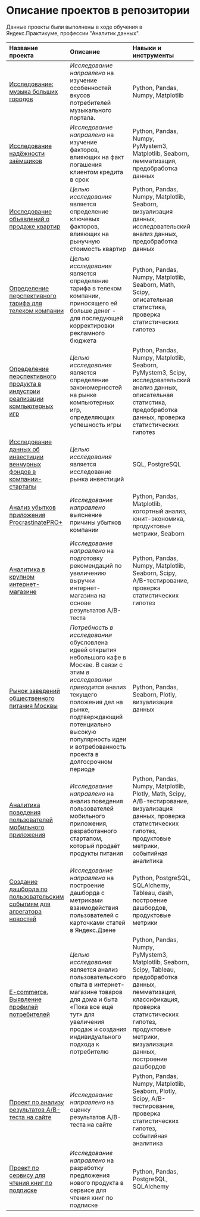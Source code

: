 # Описание проектов в репозитории
Данные проекты были выполнены в ходе обучения в Яндекс.Практикуме, профессии "Аналитик данных".

| Название проекта | Описание |	Навыки и инструменты |
| :--------------- | :------- | :------------------- |
| [Исследование: музыка больших городов][1] | *Исследование направлено* на изучение особенностей вкусов потребителей музыкального портала. | Python, Pandas, Numpy, Matplotlib |
| [Исследование надёжности заёмщиков][2] | *Исследование направлено* на изучение факторов, влияющих на факт погашения клиентом кредита в срок | Python, Pandas, Numpy, PyMystem3, Matplotlib, Seaborn, лемматизация, предобработка данных |
| [Исследование объявлений о продаже квартир][3] | *Целью исследования* является определение ключевых факторов, влияющих на рынучную стоимость квартир | Python, Pandas, Numpy, Matplotlib, Seaborn, визуализация данных, исследовательский анализ данных, предобработка данных |
| [Определение перспективного тарифа для телеком компании][4] | *Целью исследования* является определение тарифа в телеком компании, приносящего ей больше денег - для последующей корректировки рекламного бюджета | Python, Pandas, Numpy, Matplotlib, Seaborn, Math, Scipy, описательная статистика, проверка статистических гипотез |
| [Определение перспективного продукта в индустрии реализации компьютерных игр][5] | *Целью исследования* является определение закономерностей на рынке компьютерных игр, определяющих успешность игры | Python, Pandas, Numpy, Matplotlib, Seaborn, PyMystem3, Scipy, исследовательский анализ данных, описательная статистика, предобработка данных, проверка статистических гипотез |
| [Исследование данных об инвестиции венчурных фондов в компании-стартапы][6] | *Целью исследования* является исследование рынка инвестиций | SQL, PostgreSQL |
| [Анализ убытков приложения ProcrastinatePRO+][7] | *Исследование направлено* выяснение причины убытков компании | Python, Pandas, Matplotlib, когортный анализ, юнит-экономика, продуктовые метрики, Seaborn |
| [Аналитика в крупном интернет-магазине][8] | *Исследование направлено* на подготовку рекомендаций по увеличению выручки интернет-магазина на основе результатов A/B-теста | Python, Pandas, Numpy, Matplotlib, Seaborn, Scipy, A/B-тестирование, проверка статистических гипотез |
| [Рынок заведений общественного питания Москвы][9] | *Потребность в исследовании* обусловлена идеей открытия небольшого кафе в Москве. В связи с этим *в исследовании приводится* анализ текущего положения дел на рынке, подтверждающий потенциально высокую популярность идеи и вотребованность проекта в долгосрочном периоде | Python, Pandas, Seaborn, Plotly, визуализация данных |
| [Аналитика поведения пользователей мобильного приложения][10] | *Исследование направлено* на анализ поведения пользователей мобильного приложения, разработанного стартапом, который продаёт продукты питания | Python, Pandas, Numpy, Matplotlib, Plotly, Math, Scipy, A/B-тестирование, визуализация данных, проверка статистических гипотез, продуктовые метрики, событийная аналитика |
| [Создание дашборда по пользовательским событиям для агрегатора новостей][11] | *Исследование направлено* на построение дашборда с метриками взаимодействия пользователей с карточками статей в Яндекс.Дзене | Python, PostgreSQL, SQLAlchemy, Tableau, dash, построение дашбордов, продуктовые метрики |
| [E-commerce. Выявление профилей потребителей][12] | *Целью исследования* является анализ пользовательского опыта в интернет-магазине товаров для дома и быта «Пока все ещё тут» для увеличения продаж и создания индивидуального подхода к потребителю | Python, Pandas, Numpy, PyMystem3, Matplotlib, Seaborn, Scipy, Tableau, предобработка данных, лемматизация, классификация, проверка статистических гипотез, продуктовые метрики, визуализация данных, построение дашбордов |
| [Проект по анализу результатов A/B-теста на сайте][13] | *Исследование направлено* на оценку результатов A/B-теста на сайте | Python, Pandas, Numpy, Matplotlib, Seaborn, Plotly, Scipy, A/B-тестирование, проверка статистических гипотез, событийная аналитика |
| [Проект по сервису для чтения книг по подписке][14] | *Исследование направлено* на разработку предложения нового продукта в сервисе для чтения книг по подписке | Python, Pandas, PostgreSQL, SQLAlchemy |


[1]:https://github.com/Butac2099/Projects_YandexPracticum/tree/main/Yandex.Music_Data_Analysis
[2]:https://github.com/Butac2099/Projects_YandexPracticum/tree/main/Borrower_Reliability_Study
[3]:https://github.com/Butac2099/Projects_YandexPracticum/tree/main/Real_Estate_Market_Analysis_St.Petersburg
[4]:https://github.com/Butac2099/Projects_YandexPracticum/tree/main/Prospective_Tariff_Determination
[5]:https://github.com/Butac2099/Projects_YandexPracticum/tree/main/Exploring_Videogame_Success_Patterns
[6]:https://github.com/Butac2099/Projects_YandexPracticum/tree/main/Venture_Fund_Investment_Data
[7]:https://github.com/Butac2099/Projects_YandexPracticum/tree/main/App_Loss_Analysis
[8]:https://github.com/Butac2099/Projects_YandexPracticum/tree/main/Analytics_E-commerce_Store
[9]:https://github.com/Butac2099/Projects_YandexPracticum/tree/main/Market_Analysis_Catering_Establishments_Moscow
[10]:https://github.com/Butac2099/Projects_YandexPracticum/tree/main/User_Behavior_Analysis_in_App
[11]:https://github.com/Butac2099/Projects_YandexPracticum/tree/main/Creating_Dashboard_News_Aggregator
[12]:https://github.com/Butac2099/Projects_YandexPracticum/tree/main/UX_Analysis_Online-Store
[13]:https://github.com/Butac2099/Projects_YandexPracticum/tree/main/A_B-Test_Results_Analysis
[14]:https://github.com/Butac2099/Projects_YandexPracticum/tree/main/New_Product_Proposal_Book_Service

